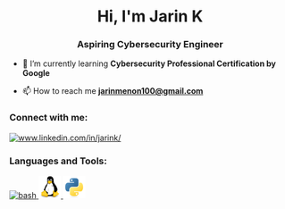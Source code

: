 <h1 align="center">Hi, I'm Jarin K</h1>
<h3 align="center">Aspiring Cybersecurity Engineer</h3>

- 🌱 I’m currently learning **Cybersecurity Professional Certification by Google**

- 📫 How to reach me **jarinmenon100@gmail.com**

<h3 align="left">Connect with me:</h3>
<p align="left">
<a href="https://linkedin.com/in/www.linkedin.com/in/jarink/" target="blank"><img align="center" src="https://raw.githubusercontent.com/rahuldkjain/github-profile-readme-generator/master/src/images/icons/Social/linked-in-alt.svg" alt="www.linkedin.com/in/jarink/" height="30" width="40" /></a>
</p>

<h3 align="left">Languages and Tools:</h3>
<p align="left"> <a href="https://www.gnu.org/software/bash/" target="_blank" rel="noreferrer"> <img src="https://www.vectorlogo.zone/logos/gnu_bash/gnu_bash-icon.svg" alt="bash" width="40" height="40"/> </a> <a href="https://www.linux.org/" target="_blank" rel="noreferrer"> <img src="https://raw.githubusercontent.com/devicons/devicon/master/icons/linux/linux-original.svg" alt="linux" width="40" height="40"/> </a> <a href="https://www.python.org" target="_blank" rel="noreferrer"> <img src="https://raw.githubusercontent.com/devicons/devicon/master/icons/python/python-original.svg" alt="python" width="40" height="40"/> </a> </p>
